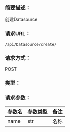 ### **简要描述：**

创建Datasource

### **请求URL：**

`/api/Datasource/create/`

### **请求方式：**

POST

### **类型：**


### **请求参数：**

|参数名|参数类型|备注|
|:--|:--|:--|
|name|str|名称|
